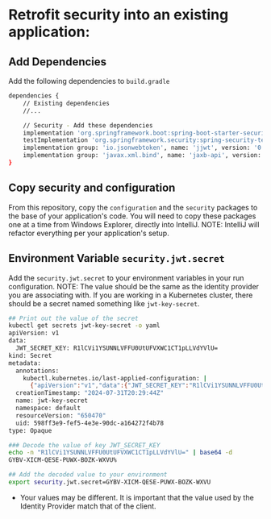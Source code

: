 # Retrofit security into an existing application:

## Add Dependencies

Add the following dependencies to `build.gradle`

```bash 
dependencies {
	// Existing dependencies
	//...

	// Security - Add these dependencies
	implementation 'org.springframework.boot:spring-boot-starter-security'
	testImplementation 'org.springframework.security:spring-security-test'
	implementation group: 'io.jsonwebtoken', name: 'jjwt', version: '0.9.0'
	implementation group: 'javax.xml.bind', name: 'jaxb-api', version: '2.3.1'
}
```

## Copy security and configuration

From this repository, copy the `configuration` and the `security` packages to the base of your application's code.  You will need to copy these packages one at a time from Windows Explorer, directly into IntelliJ.  NOTE: IntelliJ will refactor everything per your application's setup.

## Environment Variable `security.jwt.secret`

Add the `security.jwt.secret` to your environment variables in your run configuration.  NOTE: The value should be the same as the identity provider you are associating with.  If you are working in a Kubernetes cluster, there should be a secret named something like `jwt-key-secret`.

```bash
## Print out the value of the secret
kubectl get secrets jwt-key-secret -o yaml
apiVersion: v1
data:
  JWT_SECRET_KEY: R1lCVi1YSUNNLVFFU0UtUFVXWC1CT1pLLVdYVlU=
kind: Secret
metadata:
  annotations:
    kubectl.kubernetes.io/last-applied-configuration: |
      {"apiVersion":"v1","data":{"JWT_SECRET_KEY":"R1lCVi1YSUNNLVFFU0UtUFVXWC1CT1pLLVdYVlU="},"kind":"Secret","metadata":{"annotations":{},"name":"jwt-key-secret","namespace":"default"},"type":"Opaque"}
  creationTimestamp: "2024-07-31T20:29:44Z"
  name: jwt-key-secret
  namespace: default
  resourceVersion: "650470"
  uid: 598ff3e9-fef5-4e3e-90dc-a164272f4b78
type: Opaque

### Decode the value of key JWT_SECRET_KEY
echo -n "R1lCVi1YSUNNLVFFU0UtUFVXWC1CT1pLLVdYVlU=" | base64 -d
GYBV-XICM-QESE-PUWX-BOZK-WXVU% 

## Add the decoded value to your environment
export security.jwt.secret=GYBV-XICM-QESE-PUWX-BOZK-WXVU

```

- Your values may be different.  It is important that the value used by the Identity Provider match that of the client.
